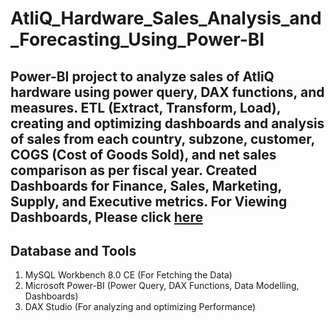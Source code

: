 # AtliQ_Hardware_Sales_Analysis_and_Forecasting_Using_Power-BI
Power-BI project to analyze sales of AtliQ hardware using power query, DAX functions, and measures. ETL (Extract, Transform, Load), creating and optimizing dashboards and analysis of sales from each country, subzone, customer, COGS (Cost of Goods Sold), and net sales comparison as per fiscal year. Created Dashboards for Finance, Sales, Marketing, Supply, and Executive metrics.
For Viewing Dashboards, Please click [here](https://drive.google.com/file/d/1b8u_OSydYQA6OLQKmt2L1lI8YO2eQWUh/view?usp=share_link)
--------------------------------------------------------------------------------------------------------------------------------------------------------------------------

Database and Tools
------------------
1) MySQL Workbench 8.0 CE (For Fetching the Data)
2) Microsoft Power-BI (Power Query, DAX Functions, Data Modelling, Dashboards)
3) DAX Studio (For analyzing and optimizing Performance)
